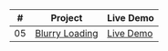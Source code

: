 |  #  | Project                                                   | Live Demo                                            |
| :-: | --------------------------------------------------------- | ---------------------------------------------------- |
| 05  | [Blurry Loading](https://joonys.github.io/BlurryLoading/) | [Live Demo](https://joonys.github.io/BlurryLoading/) |
